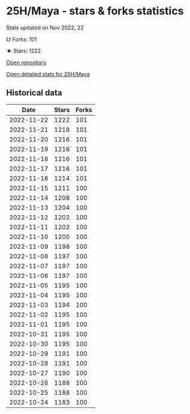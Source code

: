 # 25H/Maya - stars & forks statistics

Stats updated on Nov 2022, 22

☋ Forks: 101

★ Stars: 1222

[Open repository](https://github.com/25H/Maya)

[Open detailed stats for 25H/Maya](https://reviewgithub.com/rep/25H/Maya)

## Historical data
| Date | Stars | Forks |
|------|-------|-------|
| 2022-11-22 | 1222 | 101 | 
| 2022-11-21 | 1218 | 101 | 
| 2022-11-20 | 1216 | 101 | 
| 2022-11-19 | 1216 | 101 | 
| 2022-11-18 | 1216 | 101 | 
| 2022-11-17 | 1216 | 101 | 
| 2022-11-16 | 1214 | 101 | 
| 2022-11-15 | 1211 | 100 | 
| 2022-11-14 | 1208 | 100 | 
| 2022-11-13 | 1204 | 100 | 
| 2022-11-12 | 1202 | 100 | 
| 2022-11-11 | 1202 | 100 | 
| 2022-11-10 | 1200 | 100 | 
| 2022-11-09 | 1198 | 100 | 
| 2022-11-08 | 1197 | 100 | 
| 2022-11-07 | 1197 | 100 | 
| 2022-11-06 | 1197 | 100 | 
| 2022-11-05 | 1195 | 100 | 
| 2022-11-04 | 1195 | 100 | 
| 2022-11-03 | 1194 | 100 | 
| 2022-11-02 | 1195 | 100 | 
| 2022-11-01 | 1195 | 100 | 
| 2022-10-31 | 1195 | 100 | 
| 2022-10-30 | 1195 | 100 | 
| 2022-10-29 | 1191 | 100 | 
| 2022-10-28 | 1191 | 100 | 
| 2022-10-27 | 1190 | 100 | 
| 2022-10-26 | 1188 | 100 | 
| 2022-10-25 | 1188 | 100 | 
| 2022-10-24 | 1183 | 100 | 

